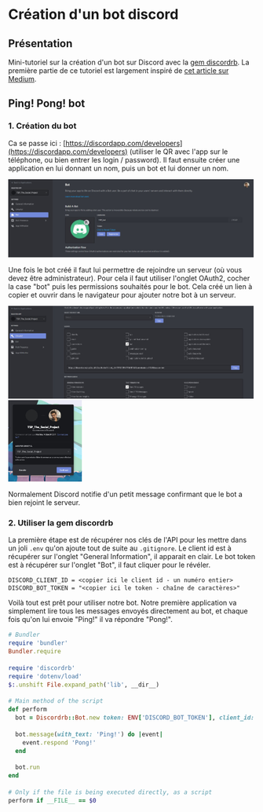 # Création d'un bot discord

## Présentation

Mini-tutoriel sur la création d'un bot sur Discord avec la [gem discordrb](https://github.com/discordrb/discordrb). La première partie de ce tutoriel est largement inspiré de [cet article sur Medium](https://medium.com/@goodatsports/how-to-make-a-simple-discord-bot-in-ruby-to-annoy-your-friends-f5d0438daa70).


## Ping! Pong! bot

### 1. Création du bot

Ca se passe ici : [https://discordapp.com/developers](https://discordapp.com/developers) (utiliser le QR avec l'app sur le téléphone, ou bien entrer les login / password). Il faut ensuite créer une application en lui donnant un nom, puis un bot et lui donner un nom.

<img src="screenshots/creer_un_bot.jpg" width="500">

Une fois le bot créé il faut lui permettre de rejoindre un serveur (où vous devez être administrateur). Pour cela il faut utiliser l'onglet OAuth2, cocher la case "bot" puis les permissions souhaités pour le bot. Cela créé un lien à copier et ouvrir dans le navigateur pour ajouter notre bot à un serveur.

<p>
<img src="screenshots/autoriser_un_bot.jpg" width="500">
<img src="screenshots/ajouter_un_bot_au_serveur.jpg" width="150">
</p>

Normalement Discord notifie d'un petit message confirmant que le bot a bien rejoint le serveur.

### 2. Utiliser la gem discordrb

La première étape est de récupérer nos clés de l'API pour les mettre dans un joli `.env` qu'on ajoute tout de suite au `.gitignore`. Le client id est à récupérer sur l'onglet "General Information", il apparait en clair. Le bot token est à récupérer sur l'onglet "Bot", il faut cliquer pour le révéler.

```
DISCORD_CLIENT_ID = <copier ici le client id - un numéro entier>
DISCORD_BOT_TOKEN = "<copier ici le token - chaîne de caractères>"
```

Voilà tout est prêt pour utiliser notre bot. Notre première application va simplement lire tous les messages envoyés directement au bot, et chaque fois qu'on lui envoie "Ping!" il va répondre "Pong!".

```ruby
# Bundler
require 'bundler'
Bundler.require

require 'discordrb'
require 'dotenv/load'
$:.unshift File.expand_path('lib', __dir__)

# Main method of the script
def perform
  bot = Discordrb::Bot.new token: ENV['DISCORD_BOT_TOKEN'], client_id: ENV['DISCORD_CLIENT_ID']

  bot.message(with_text: 'Ping!') do |event|
    event.respond 'Pong!'
  end

  bot.run
end

# Only if the file is being executed directly, as a script
perform if __FILE__ == $0
```
